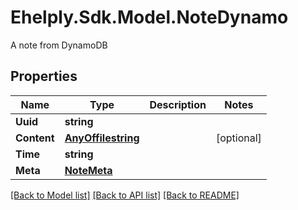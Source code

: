 # Ehelply.Sdk.Model.NoteDynamo
A note from DynamoDB

## Properties

Name | Type | Description | Notes
------------ | ------------- | ------------- | -------------
**Uuid** | **string** |  | 
**Content** | [**AnyOffilestring**](AnyOffilestring.md) |  | [optional] 
**Time** | **string** |  | 
**Meta** | [**NoteMeta**](NoteMeta.md) |  | 

[[Back to Model list]](../README.md#documentation-for-models) [[Back to API list]](../README.md#documentation-for-api-endpoints) [[Back to README]](../README.md)

